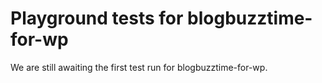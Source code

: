 # Playground tests for blogbuzztime-for-wp
We are still awaiting the first test run for blogbuzztime-for-wp.

